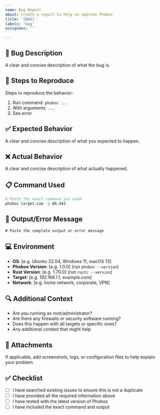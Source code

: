```yaml
---
name: Bug Report
about: Create a report to help us improve Phobos
title: '[BUG] '
labels: 'bug'
assignees: ''

---
```


## 🐛 Bug Description
A clear and concise description of what the bug is.

## 🔄 Steps to Reproduce
Steps to reproduce the behavior:
1. Run command: `phobos ...`
2. With arguments: `...`
3. See error

## ✅ Expected Behavior
A clear and concise description of what you expected to happen.

## ❌ Actual Behavior
A clear and concise description of what actually happened.

## 📋 Command Used
```bash
# Paste the exact command you used
phobos target.com -p 80,443
```

## 📄 Output/Error Message
```
# Paste the complete output or error message
```

## 💻 Environment
- **OS**: [e.g. Ubuntu 22.04, Windows 11, macOS 13]
- **Phobos Version**: [e.g. 1.0.0] (run `phobos --version`)
- **Rust Version**: [e.g. 1.70.0] (run `rustc --version`)
- **Target**: [e.g. 192.168.1.1, example.com]
- **Network**: [e.g. home network, corporate, VPN]

## 🔍 Additional Context
- Are you running as root/administrator?
- Are there any firewalls or security software running?
- Does this happen with all targets or specific ones?
- Any additional context that might help

## 📎 Attachments
If applicable, add screenshots, logs, or configuration files to help explain your problem.

## ✅ Checklist
- [ ] I have searched existing issues to ensure this is not a duplicate
- [ ] I have provided all the required information above
- [ ] I have tested with the latest version of Phobos
- [ ] I have included the exact command and output